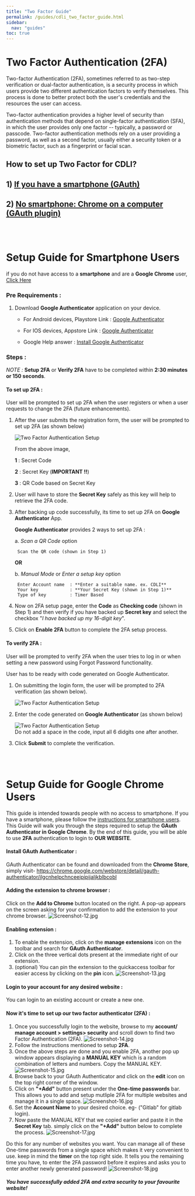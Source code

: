 ```yaml
---
title: "Two Factor Guide"
permalink: /guides/cdli_two_factor_guide.html
sidebar:
  nav: "guides"
toc: true
---
```


# Two Factor Authentication (2FA)

Two-factor Authentication (2FA), sometimes referred to as two-step verification or dual-factor authentication, is a security process in which users provide two different authentication factors to verify themselves. This process is done to better protect both the user's credentials and the resources the user can access. 

Two-factor authentication provides a higher level of security than authentication methods that depend on single-factor authentication (SFA), in which the user provides only one factor -- typically, a password or passcode. Two-factor authentication methods rely on a user providing a password, as well as a second factor, usually either a security token or a biometric factor, such as a fingerprint or facial scan.

## How to set up Two Factor for CDLI?

## 1) [If you have a smartphone (GAuth)](#setup-guide-for-smartphone-users)

## 2) [No smartphone: Chrome on a computer (GAuth plugin)](#setup-guide-for-google-chrome-users)
<br/>
<br/>

# Setup Guide for Smartphone Users
if you do not have access to a **smartphone** and are a **Google Chrome** user, [Click Here](#setup-guide-for-google-chrome-users)
### Pre Requirements : 

1. Download **Google Authenticator** application on your device.

    - For Android devices, Playstore Link : [Google Authenticator](https://play.google.com/store/apps/details?id=com.google.android.apps.authenticator2)

    - For IOS devices, Appstore Link : [Google Authenticator](https://apps.apple.com/in/app/google-authenticator/id388497605) 

    - Google Help answer : [Install Google Authenticator](https://support.google.com/accounts/answer/1066447)

### Steps :

*NOTE :* **Setup 2FA** or **Verify 2FA** have to be completed within **2:30 minutes or 150 seconds**. 

#### To set up 2FA :

User will be prompted to set up 2FA when the user registers or when a user requests to change the 2FA (future enhancements).

1. After the user submits the registration form, the user will be prompted to set up 2FA (as shown below)

    ![Two Factor Authentication Setup](/assets/image/Two_Factor_Authentication_Setup.png)

    From the above image,

    **1** : Secret Code

    **2** : Secret Key (**IMPORTANT !!**)

    **3** : QR Code based on Secret Key

2. User will have to store the **Secret Key** safely as this key will help to retrieve the 2FA code.

3. After backing up code successfully, its time to set up 2FA on **Google Authenticator** App. 

    **Google Authenticator** provides 2 ways to set up 2FA : 

    a. *Scan a QR Code*  option
    
        Scan the QR code (shown in Step 1)
    
    **OR**
    
    b. *Manual Mode* or *Enter a setup key* option
    
        Enter Account name  : **Enter a suitable name. ex. CDLI** 
        Your key            : **Your Secret Key (shown in Step 1)** 
        Type of key         : Timer Based

4. Now on 2FA setup page, enter the **Code** as **Checking code** (shown in Step 1) and then verify if you have backed up **Secret key** and select the checkbox "*I have backed up my 16-digit key*". 

5. Click on **Enable 2FA** button to complete the 2FA setup process.

#### To verify 2FA :

User will be prompted to verify 2FA when the user tries to log in or when setting a new password using Forgot Password functionality.
 
User has to be ready with code generated on Google Authenticator. 

1. On submitting the login form, the user will be prompted to 2FA verification (as shown below).

    ![Two Factor Authentication Setup](/assets/image/Two_Factor_Authentication_Verify.png)

2. Enter the code generated on **Google Authenticator** (as shown below)

    ![Two Factor Authentication Setup](/assets/image/Two_Factor_Authentication_Code.png)  
    Do not add a space in the code, input all 6 didgits one after another.

3. Click **Submit** to complete the verification.

<br/>
<br/>

# Setup Guide for Google Chrome Users
This guide is intended towards people with no access to smartphone. If you have a smartphone, please follow the [instructions for smartphone users](#setup-guide-for-smartphone-users). This Guide will walk you through the steps required to setup the **GAuth Authenticator in Google Chrome**. By the end of this guide, you will be able to use **2FA** authentication to login to **OUR WEBSITE**.
#### Install GAuth Authenticator :
GAuth Authenticator can be found and downloaded from the **Chrome Store**, simply visit- https://chrome.google.com/webstore/detail/gauth-authenticator/ilgcnhelpchnceeipipijaljkblbcobl

#### Adding the extension to chrome browser :
Click on the **Add to Chrome** button located on the right. A pop-up appears on the screen asking for your confirmation to add the extension to your chrome browser.
![Screenshot-12.jpg](/assets/image/Screenshot-12.jpg)

#### Enabling extension :
1) To enable the extension, click on the **manage extensions** icon on the toolbar and search for **GAuth Authenticator**.
2) Click on the three vertical dots present at the immediate right of our extension.
3) (optional) You can pin the extension to the quickaccess toolbar for easier access by clicking on the **pin** icon.
![Screenshot-13.jpg](/assets/image/Screenshot-13.jpg)

#### Login to your account for any desired website :
You can login to an existing account or create a new one.

#### Now it's time to set up our two factor authenticator (2FA) :
1) Once you successfully login to the website, browse to my **account/ manage account > settings> security** and scroll down to find two Factor Authentication (2FA).
![Screenshot-14.jpg](/assets/image/Screenshot-14.jpg)
2) Follow the instructions mentioned to setup **2FA**.
3) Once the above steps are done and you enable 2FA, another pop up window appears displaying a **MANUAL KEY** which is a random combination of letters and numbers. Copy the MANUAL KEY.
![Screenshot-15.jpg](/assets/image/Screenshot-15.jpg)
4) Browse back to your GAuth Authenticator and click on the **edit** icon on the top right corner of the window.
5) Click on **"+Add"** button present under the **One-time passwords** bar. This allows you to add and setup mutliple 2FA for multiple websites and manage it in a single space.
![Screenshot-16.jpg](/assets/image/Screenshot-16.jpg)
6) Set the **Account Name** to your desired choice. eg- ("Gitlab" for gitlab login).
7) Now paste the MANUAL KEY that we copied earlier and paste it in the **Secret Key** tab. simply click on the **"+Add"** button below to complete the process.
![Screenshot-17.jpg](/assets/image/Screenshot-17.jpg)

Do this for any number of websites you want. You can manage all of these One-time passwords from a single space which makes it very convenient to use. keep in mind the **timer** on the top right side. It tells you the remaining time you have, to enter the 2FA password before it expires and asks you to enter another newly generated password!
![Screenshot-18.jpg](/assets/image/Screenshot-18.jpg)
##### You have successfully added 2FA and extra security to your favourite website!
